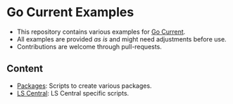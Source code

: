 # Go Current Examples

* This repository contains various examples for [Go Current](https://help.gocurrent.lsretail.com).
* All examples are provided *as is* and might need adjustments before use.
* Contributions are welcome through pull-requests.

## Content
* [Packages](./Packages): Scripts to create various packages.
* [LS Central](./LSCentral): LS Central specific scripts.
